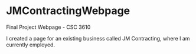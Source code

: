 # JMContractingWebpage
Final Project Webpage - CSC 3610

I created a page for an existing business called JM Contracting, where I am currently employed.
